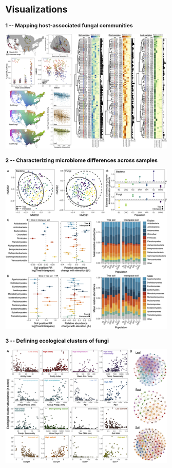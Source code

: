 # Visualizations
 
 
### 1 -- Mapping host-associated fungal communities
<p align="center"><img src="images/Dataviz2.png?" alt="drawing" width="1000"/></p>
 
 
### 2 -- Characterizing microbiome differences across samples
<p align="center"><img src="images/Dataviz1.png?" alt="drawing" width="1000"/></p>
 
 
### 3 -- Defining ecological clusters of fungi
<p align="center"><img src="images/Dataviz3.png?" alt="drawing" width="1000"/></p>
 
